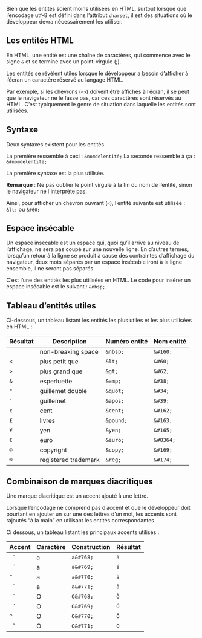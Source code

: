 Bien que les entités soient moins utilisées en HTML, surtout lorsque que l’encodage utf-8 est défini dans l’attribut ```charset```, il est des situations où le développeur devra nécessairement les utiliser.

## Les entités HTML

En HTML, une entité est une chaîne de caractères, qui commence avec le signe ```&``` et se termine avec un point-virgule (;).

Les entités se révèlent utiles lorsque le développeur a besoin d’afficher à l’écran un caractère réservé au langage HTML.

Par exemple, si les chevrons (```<>```) doivent être affichés à l’écran, il se peut que le navigateur ne le fasse pas, car ces caractères sont réservés au HTML. C’est typiquement le genre de situation dans laquelle les entités sont utilisées.

## Syntaxe

Deux syntaxes existent pour les entités.

La première ressemble à ceci : ```&nomdelentité;```
La seconde ressemble à ça : ```&#nomdelentité;```

La première syntaxe est la plus utilisée.

__Remarque__ : Ne pas oublier le point virgule à la fin du nom de l’entité, sinon le navigateur ne l'interprète pas.

Ainsi, pour afficher un chevron ouvrant (```<```), l’entité suivante est utilisée : ```&lt;``` ou ```&#60;```

## Espace insécable

Un espace insécable est un espace qui, quoi qu’il arrive au niveau de l’affichage, ne sera pas coupé sur une nouvelle ligne. En d’autres termes, lorsqu’un retour à la ligne se produit à cause des contraintes d’affichage du navigateur, deux mots séparés par un espace insécable iront à la ligne ensemble, il ne seront pas séparés.

C’est l’une des entités les plus utilisées en HTML. Le code pour insérer un espace insécable est le suivant : ```&nbsp;```.

## Tableau d’entités utiles

Ci-dessous, un tableau listant les entités les plus utiles et les plus utilisées en HTML :

| **Résultat** | **Description** | **Numéro entité** | **Nom entité** |
| --- | --- | --- | --- |
| ``` ``` | non-breaking space | ```&nbsp;``` | ```&#160;``` |
| ```<``` | plus petit que | ```&lt;``` | ```&#60;``` |
| ```>``` | plus grand que | ```&gt;``` | ```&#62;``` |
| ```&``` | esperluette | ```&amp;``` | ```&#38;``` |
| ```"``` | guillemet double | ```&quot;``` | ```&#34;``` |
| ```'``` | guillemet | ```&apos;``` | ```&#39;``` |
| ```¢``` | cent | ```&cent;``` | ```&#162;``` |
| ```£``` | livres | ```&pound;``` | ```&#163;``` |
| ```¥``` | yen | ```&yen;``` | ```&#165;``` |
| ```€``` | euro | ```&euro;``` | ```&#8364;``` |
| ```©``` | copyright | ```&copy;``` | ```&#169;``` |
| ```®``` | registered trademark | ```&reg;``` | ```&#174;``` |

## Combinaison de marques diacritiques

Une marque diacritique est un accent ajouté à une lettre.

Lorsque l’encodage ne comprend pas d’accent et que le développeur doit pourtant en ajouter un sur une des lettres d’un mot, les accents sont rajoutés “à la main” en utilisant les entités correspondantes.

Ci dessous, un tableau listant les principaux accents utilisés :

| **Accent** | **Caractère** | **Construction** | **Résultat** |
| --- | --- | --- | --- |
| ```  ̀ ``` | a | ```a&#768;``` | ```à``` |
| ```  ́ ``` | a | ```a&#769;``` | ```á``` |
| ``` ^ ``` | a | ```a&#770;``` | ```â``` |
| ```  ̃ ``` | a | ```a&#771;``` | ```ã``` |
| ```  ̀ ``` | O | ```O&#768;``` | ```Ò``` |
| ```  ́ ``` | O | ```O&#769;``` | ```Ó``` |
| ``` ^ ``` | O | ```O&#770;``` | ```Ô``` |
| ```  ̃ ``` | O | ```O&#771;``` | ```Õ``` |